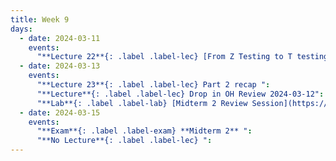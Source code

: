 ```yaml
---
title: Week 9
days:
  - date: 2024-03-11
    events:
      "**Lecture 22**{: .label .label-lec} [From Z Testing to T testing](https://ph142-ucb.github.io/sp24/src/lec/l22-ztot.pdf) ":
  - date: 2024-03-13
    events:
      "**Lecture 23**{: .label .label-lec} Part 2 recap ":
      "**Lecture**{: .label .label-lec} Drop in OH Review 2024-03-12":
      "**Lab**{: .label .label-lab} [Midterm 2 Review Session](https://docs.google.com/presentation/d/1UaytIF_8nSjMP6QGPLAlgpBhdzZDr5cfXrbNzz2sxt8/edit?usp=sharing) ([Additional Practice Questions](https://ph142-ucb.github.io/sp24/src/additional-mt2-practice.pdf))":
  - date: 2024-03-15
    events:
      "**Exam**{: .label .label-exam} **Midterm 2** ":
      "**No Lecture**{: .label .label-lec} ":
---
```

